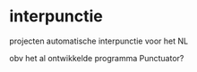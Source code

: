 # interpunctie
projecten automatische interpunctie voor het NL

obv het al ontwikkelde programma Punctuator?
